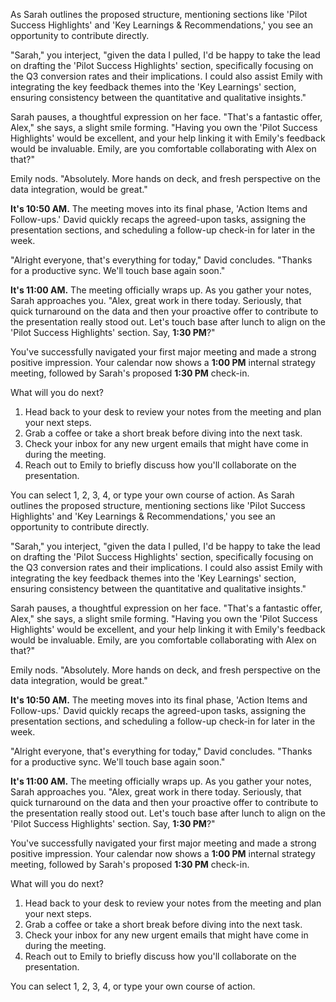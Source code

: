 As Sarah outlines the proposed structure, mentioning sections like 'Pilot Success Highlights' and 'Key Learnings & Recommendations,' you see an opportunity to contribute directly.

"Sarah," you interject, "given the data I pulled, I'd be happy to take the lead on drafting the 'Pilot Success Highlights' section, specifically focusing on the Q3 conversion rates and their implications. I could also assist Emily with integrating the key feedback themes into the 'Key Learnings' section, ensuring consistency between the quantitative and qualitative insights."

Sarah pauses, a thoughtful expression on her face. "That's a fantastic offer, Alex," she says, a slight smile forming. "Having you own the 'Pilot Success Highlights' would be excellent, and your help linking it with Emily's feedback would be invaluable. Emily, are you comfortable collaborating with Alex on that?"

Emily nods. "Absolutely. More hands on deck, and fresh perspective on the data integration, would be great."

**It's 10:50 AM.** The meeting moves into its final phase, 'Action Items and Follow-ups.' David quickly recaps the agreed-upon tasks, assigning the presentation sections, and scheduling a follow-up check-in for later in the week.

"Alright everyone, that's everything for today," David concludes. "Thanks for a productive sync. We'll touch base again soon."

**It's 11:00 AM.** The meeting officially wraps up. As you gather your notes, Sarah approaches you. "Alex, great work in there today. Seriously, that quick turnaround on the data and then your proactive offer to contribute to the presentation really stood out. Let's touch base after lunch to align on the 'Pilot Success Highlights' section. Say, **1:30 PM**?"

You've successfully navigated your first major meeting and made a strong positive impression. Your calendar now shows a **1:00 PM** internal strategy meeting, followed by Sarah's proposed **1:30 PM** check-in.

What will you do next?

1.  Head back to your desk to review your notes from the meeting and plan your next steps.
2.  Grab a coffee or take a short break before diving into the next task.
3.  Check your inbox for any new urgent emails that might have come in during the meeting.
4.  Reach out to Emily to briefly discuss how you'll collaborate on the presentation.

You can select 1, 2, 3, 4, or type your own course of action.
As Sarah outlines the proposed structure, mentioning sections like 'Pilot Success Highlights' and 'Key Learnings & Recommendations,' you see an opportunity to contribute directly.

"Sarah," you interject, "given the data I pulled, I'd be happy to take the lead on drafting the 'Pilot Success Highlights' section, specifically focusing on the Q3 conversion rates and their implications. I could also assist Emily with integrating the key feedback themes into the 'Key Learnings' section, ensuring consistency between the quantitative and qualitative insights."

Sarah pauses, a thoughtful expression on her face. "That's a fantastic offer, Alex," she says, a slight smile forming. "Having you own the 'Pilot Success Highlights' would be excellent, and your help linking it with Emily's feedback would be invaluable. Emily, are you comfortable collaborating with Alex on that?"

Emily nods. "Absolutely. More hands on deck, and fresh perspective on the data integration, would be great."

**It's 10:50 AM.** The meeting moves into its final phase, 'Action Items and Follow-ups.' David quickly recaps the agreed-upon tasks, assigning the presentation sections, and scheduling a follow-up check-in for later in the week.

"Alright everyone, that's everything for today," David concludes. "Thanks for a productive sync. We'll touch base again soon."

**It's 11:00 AM.** The meeting officially wraps up. As you gather your notes, Sarah approaches you. "Alex, great work in there today. Seriously, that quick turnaround on the data and then your proactive offer to contribute to the presentation really stood out. Let's touch base after lunch to align on the 'Pilot Success Highlights' section. Say, **1:30 PM**?"

You've successfully navigated your first major meeting and made a strong positive impression. Your calendar now shows a **1:00 PM** internal strategy meeting, followed by Sarah's proposed **1:30 PM** check-in.

What will you do next?

1.  Head back to your desk to review your notes from the meeting and plan your next steps.
2.  Grab a coffee or take a short break before diving into the next task.
3.  Check your inbox for any new urgent emails that might have come in during the meeting.
4.  Reach out to Emily to briefly discuss how you'll collaborate on the presentation.

You can select 1, 2, 3, 4, or type your own course of action.
